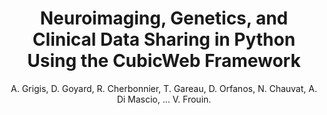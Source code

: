 ---
author: A. Grigis, D. Goyard, R. Cherbonnier, T. Gareau, D. Orfanos, N. Chauvat, A. Di Mascio, ... V. Frouin.
title: Neuroimaging, Genetics, and Clinical Data Sharing in Python Using the CubicWeb Framework
journal: Frontiers in Neuroinformatics
year: 2017
type: article
doi: DOI - 10.3389/fninf.2017.00018
team: yes
volume: 11
pages: Article Number - 18
---